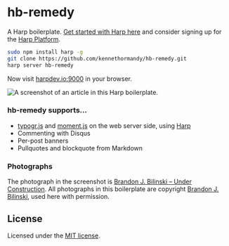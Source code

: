 hb-remedy
=========

A Harp boilerplate.
[Get started with Harp here](http://harpjs.com) and consider signing up for the [Harp Platform](http://harp.io).

```sh
sudo npm install harp -g
git clone https://github.com/kennethormandy/hb-remedy.git
harp server hb-remedy
```

Now visit [harpdev.io:9000](http://harpdev.io:9000) in your browser.

![A screenshot of an article in this Harp boilerplate.](https://raw.github.com/kennethormandy/hb-remedy/5b4af26eb5f56b4341016f2ed84d9ad560edcfcc/public/images/screenshot.png)

### hb-remedy supports&hellip;

* [typogr.js](https://github.com/ekalinin/typogr.js/tree/) and [moment.js](http://momentjs.com) on the web server side, using [Harp](http://harpjs.com)
* Commenting with Disqus
* Per-post banners
* Pullquotes and blockquote from Markdown

### Photographs

The photograph in the screenshot is [Brandon J. Bilinski – Under Construction](http://www.flickr.com/photos/25751498@N06/6434260649/).
All photographs in this boilerplate are copyright [Brandon J. Bilinski](http://www.flickr.com/photos/25751498@N06), used here with permission.


## License
Licensed under the [MIT license](http://opensource.org/licenses/MIT).
